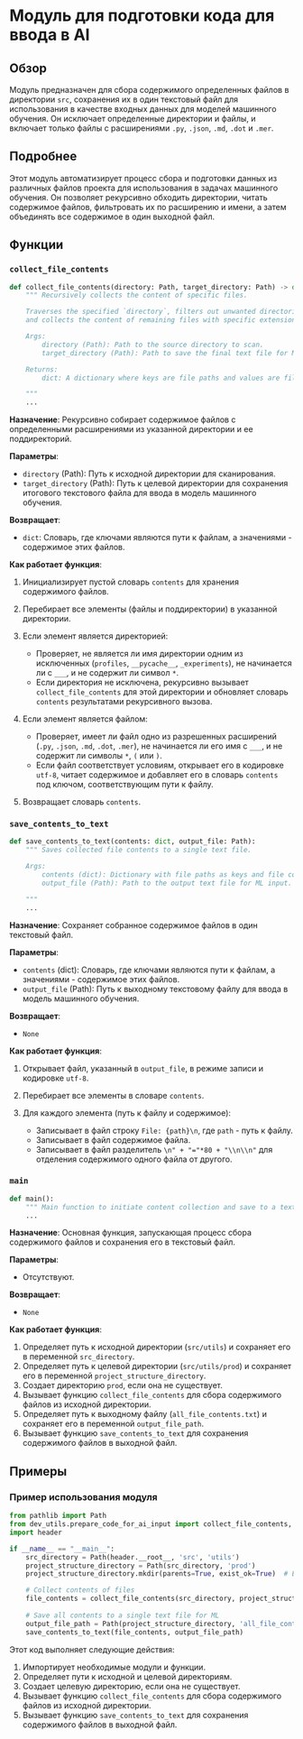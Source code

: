 # Модуль для подготовки кода для ввода в AI

## Обзор

Модуль предназначен для сбора содержимого определенных файлов в директории `src`, сохранения их в один текстовый файл для использования в качестве входных данных для моделей машинного обучения. Он исключает определенные директории и файлы, и включает только файлы с расширениями `.py`, `.json`, `.md`, `.dot` и `.mer`.

## Подробнее

Этот модуль автоматизирует процесс сбора и подготовки данных из различных файлов проекта для использования в задачах машинного обучения. Он позволяет рекурсивно обходить директории, читать содержимое файлов, фильтровать их по расширению и имени, а затем объединять все содержимое в один выходной файл.

## Функции

### `collect_file_contents`

```python
def collect_file_contents(directory: Path, target_directory: Path) -> dict:
    """ Recursively collects the content of specific files.

    Traverses the specified `directory`, filters out unwanted directories and files,
    and collects the content of remaining files with specific extensions.

    Args:
        directory (Path): Path to the source directory to scan.
        target_directory (Path): Path to save the final text file for ML input.

    Returns:
        dict: A dictionary where keys are file paths and values are file contents.

    """
    ...
```

**Назначение**:
Рекурсивно собирает содержимое файлов с определенными расширениями из указанной директории и ее поддиректорий.

**Параметры**:

-   `directory` (Path): Путь к исходной директории для сканирования.
-   `target_directory` (Path): Путь к целевой директории для сохранения итогового текстового файла для ввода в модель машинного обучения.

**Возвращает**:

-   `dict`: Словарь, где ключами являются пути к файлам, а значениями - содержимое этих файлов.

**Как работает функция**:

1.  Инициализирует пустой словарь `contents` для хранения содержимого файлов.
2.  Перебирает все элементы (файлы и поддиректории) в указанной директории.
3.  Если элемент является директорией:

    *   Проверяет, не является ли имя директории одним из исключенных (`profiles`, `__pycache__`, `_experiments`), не начинается ли с `___`, и не содержит ли символ `*`.
    *   Если директория не исключена, рекурсивно вызывает `collect_file_contents` для этой директории и обновляет словарь `contents` результатами рекурсивного вызова.
4.  Если элемент является файлом:

    *   Проверяет, имеет ли файл одно из разрешенных расширений (`.py`, `.json`, `.md`, `.dot`, `.mer`), не начинается ли его имя с `___`, и не содержит ли символы `*`, `(` или `)`.
    *   Если файл соответствует условиям, открывает его в кодировке `utf-8`, читает содержимое и добавляет его в словарь `contents` под ключом, соответствующим пути к файлу.
5.  Возвращает словарь `contents`.

### `save_contents_to_text`

```python
def save_contents_to_text(contents: dict, output_file: Path):
    """ Saves collected file contents to a single text file.

    Args:
        contents (dict): Dictionary with file paths as keys and file contents as values.
        output_file (Path): Path to the output text file for ML input.

    """
    ...
```

**Назначение**:
Сохраняет собранное содержимое файлов в один текстовый файл.

**Параметры**:

-   `contents` (dict): Словарь, где ключами являются пути к файлам, а значениями - содержимое этих файлов.
-   `output_file` (Path): Путь к выходному текстовому файлу для ввода в модель машинного обучения.

**Возвращает**:

-   `None`

**Как работает функция**:

1.  Открывает файл, указанный в `output_file`, в режиме записи и кодировке `utf-8`.
2.  Перебирает все элементы в словаре `contents`.
3.  Для каждого элемента (путь к файлу и содержимое):

    *   Записывает в файл строку `File: {path}\n`, где `path` - путь к файлу.
    *   Записывает в файл содержимое файла.
    *   Записывает в файл разделитель `\n" + "="*80 + "\\n\\n"` для отделения содержимого одного файла от другого.

### `main`

```python
def main():
    """ Main function to initiate content collection and save to a text file."""
    ...
```

**Назначение**:
Основная функция, запускающая процесс сбора содержимого файлов и сохранения его в текстовый файл.

**Параметры**:

-   Отсутствуют.

**Возвращает**:

-   `None`

**Как работает функция**:

1.  Определяет путь к исходной директории (`src/utils`) и сохраняет его в переменной `src_directory`.
2.  Определяет путь к целевой директории (`src/utils/prod`) и сохраняет его в переменной `project_structure_directory`.
3.  Создает директорию `prod`, если она не существует.
4.  Вызывает функцию `collect_file_contents` для сбора содержимого файлов из исходной директории.
5.  Определяет путь к выходному файлу (`all_file_contents.txt`) и сохраняет его в переменной `output_file_path`.
6.  Вызывает функцию `save_contents_to_text` для сохранения содержимого файлов в выходной файл.

## Примеры

### Пример использования модуля

```python
from pathlib import Path
from dev_utils.prepare_code_for_ai_input import collect_file_contents, save_contents_to_text
import header

if __name__ == "__main__":
    src_directory = Path(header.__root__, 'src', 'utils')
    project_structure_directory = Path(src_directory, 'prod')
    project_structure_directory.mkdir(parents=True, exist_ok=True)  # Ensure the 'prod' folder exists

    # Collect contents of files
    file_contents = collect_file_contents(src_directory, project_structure_directory)
    
    # Save all contents to a single text file for ML
    output_file_path = Path(project_structure_directory, 'all_file_contents.txt')
    save_contents_to_text(file_contents, output_file_path)
```

Этот код выполняет следующие действия:

1.  Импортирует необходимые модули и функции.
2.  Определяет пути к исходной и целевой директориям.
3.  Создает целевую директорию, если она не существует.
4.  Вызывает функцию `collect_file_contents` для сбора содержимого файлов из исходной директории.
5.  Вызывает функцию `save_contents_to_text` для сохранения содержимого файлов в выходной файл.